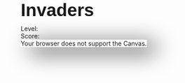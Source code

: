 
<title>Rust wasm input example</title>
<style>
h1 {margin: 0px; margin-bottom: 10px; font-size: 2.9em; font-family: "Helvetica"}
canvas {box-shadow: black 20px 10px 50px}
body {display: flex; align-items: center; flex-direction: column; padding: 0px; margin: 0px; height: 100vh;}
</style>

<main>
  <h1> Invaders</h1>
  <div id="Level">Level:<span id="level"></span></div>
  <div id="scoring">Score:<span id="score"></span></div>
  <canvas id="canvas" style="outline: none" tabindex="0" height="600" width="600">
    Your browser does not support the Canvas.
  </canvas>
</main>

<script type="module">
import init from "./pkg/wasm_shooting_game.js";

  async function run() {
    await init();
  }

  run();
</script>
